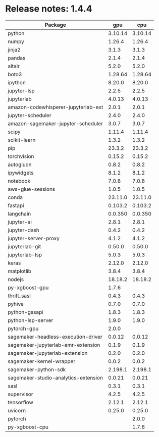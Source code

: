 # Release notes: 1.4.4

Package | gpu| cpu
---|---|---
python|3.10.14|3.10.14
numpy|1.26.4|1.26.4
jinja2|3.1.3|3.1.3
pandas|2.1.4|2.1.4
altair|5.2.0|5.2.0
boto3|1.28.64|1.28.64
ipython|8.20.0|8.20.0
jupyter-lsp|2.2.5|2.2.5
jupyterlab|4.0.13|4.0.13
amazon-codewhisperer-jupyterlab-ext|2.0.1|2.0.1
jupyter-scheduler|2.4.0|2.4.0
amazon-sagemaker-jupyter-scheduler|3.0.7|3.0.7
scipy|1.11.4|1.11.4
scikit-learn|1.3.2|1.3.2
pip|23.3.2|23.3.2
torchvision|0.15.2|0.15.2
autogluon|0.8.2|0.8.2
ipywidgets|8.1.2|8.1.2
notebook|7.0.8|7.0.8
aws-glue-sessions|1.0.5|1.0.5
conda|23.11.0|23.11.0
fastapi|0.103.2|0.103.2
langchain|0.0.350|0.0.350
jupyter-ai|2.8.1|2.8.1
jupyter-dash|0.4.2|0.4.2
jupyter-server-proxy|4.1.2|4.1.2
jupyterlab-git|0.50.0|0.50.0
jupyterlab-lsp|5.0.3|5.0.3
keras|2.12.0|2.12.0
matplotlib|3.8.4|3.8.4
nodejs|18.18.2|18.18.2
py-xgboost-gpu|1.7.6| 
thrift_sasl|0.4.3|0.4.3
pyhive|0.7.0|0.7.0
python-gssapi|1.8.3|1.8.3
python-lsp-server|1.9.0|1.9.0
pytorch-gpu|2.0.0| 
sagemaker-headless-execution-driver|0.0.12|0.0.12
sagemaker-jupyterlab-emr-extension|0.1.9|0.1.9
sagemaker-jupyterlab-extension|0.2.0|0.2.0
sagemaker-kernel-wrapper|0.0.2|0.0.2
sagemaker-python-sdk|2.198.1|2.198.1
sagemaker-studio-analytics-extension|0.0.21|0.0.21
sasl|0.3.1|0.3.1
supervisor|4.2.5|4.2.5
tensorflow|2.12.1|2.12.1
uvicorn|0.25.0|0.25.0
pytorch| |2.0.0
py-xgboost-cpu| |1.7.6
